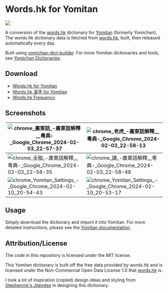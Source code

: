 # Words.hk for Yomitan

[![](https://img.shields.io/github/v/tag/marvnc/wordshk-yomitan?style=for-the-badge&label=Last%20Release)](https://github.com/MarvNC/wordshk-yomitan/releases/latest)

A conversion of the [words.hk](https://words.hk) dictionary for
[Yomitan](https://github.com/themoeway/yomitan) (formerly Yomichan). The
words.hk dictionary data is fetched from
[words.hk](https://words.hk/faiman/analysis/), built, then released
automatically every day.

Built using
[yomichan-dict-builder](https://github.com/MarvNC/yomichan-dict-builder). For
more Yomitan dictionaries and tools, see
[Yomichan Dictionaries](https://github.com/MarvNC/yomichan-dictionaries).

## Download

- [Words.hk for Yomitan](https://github.com/MarvNC/wordshk-yomitan/releases/latest)
- [Words.hk 漢字 for Yomitan](https://github.com/MarvNC/wordshk-yomitan/releases/latest)
- [Words.hk Frequency](https://drive.google.com/open?id=14kx0q9EBftwqaZPw55y9USkXFQlUrjf1&usp=drive_fs)

## Screenshots

| ![chrome_廣東話_-_廣東話解釋__粵典_-_Google_Chrome_2024-02-03_22-57-37](https://github.com/MarvNC/wordshk-yomitan/assets/17340496/83eacfc1-6e31-453c-91c2-a8dac3be0bc4) | ![chrome_老虎_-_廣東話解釋__粵典_-_Google_Chrome_2024-02-03_22-58-13](https://github.com/MarvNC/wordshk-yomitan/assets/17340496/e882daa8-6fc4-491d-930e-ca9a0a081193) |
| ----------------------------------------------------------------------------------------------------------------------------------------------------------------------- | --------------------------------------------------------------------------------------------------------------------------------------------------------------------- |
| ![chrome_全脂_-_廣東話解釋__粵典_-_Google_Chrome_2024-02-03_22-58-35](https://github.com/MarvNC/wordshk-yomitan/assets/17340496/51fa78ba-c882-4f8c-b159-57a86f08e74b)   | ![chrome_講_-_廣東話解釋__粵典_-_Google_Chrome_2024-02-03_22-58-48](https://github.com/MarvNC/wordshk-yomitan/assets/17340496/233798e0-2363-48c4-9c11-6665e6262ef2)   |
| ![chrome_Yomitan_Settings_-_Google_Chrome_2024-02-10_20-54-43](https://github.com/MarvNC/wordshk-yomitan/assets/17340496/57190a49-baaa-4313-87c7-9e8252daf2ae)          | ![chrome_Yomitan_Settings_-_Google_Chrome_2024-02-10_20-53-17](https://github.com/MarvNC/wordshk-yomitan/assets/17340496/4f6b9654-eb5d-4187-8d8d-56f4a10dfcf6)        |

## Usage

Simply download the dictionary and import it into Yomitan. For more detailed
instructions, please see the
[Yomitan documentation](https://github.com/themoeway/yomitan).

## Attribution/License

The code in this repository is licensed under the MIT license.

This Yomitan dictionary is built off the free data provided by words.hk and is
licensed under the Non-Commercial Open Data License 1.0 that
[words.hk](https://words.hk/base/hoifong/) is.

I took a lot of inspiration (copied) design ideas and styling from
[Stephenmk's Jitendex](https://github.com/stephenmk/Jitendex) in designing this
dictionary.
